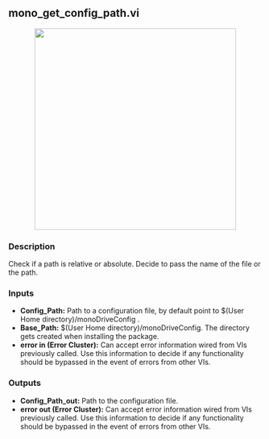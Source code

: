 ## mono_get_config_path.vi
<p align="center">
<img src="https://github.com/monoDriveIO/client/blob/lv_client_docs/WikiPhotos/LV_client/utilities/monoDrive_lvlib_mono__get__config__pathc.png?raw=true" 
width="400"  />
</p>

### Description 
Check if a path is relative or absolute. Decide to pass the name of the file or the path.

### Inputs

- **Config_Path:** Path to a configuration file, by default point to $(User Home directory)/monoDriveConfig .
- **Base_Path:** $(User Home directory)/monoDriveConfig. The directory gets created when installing the package.
- **error in (Error Cluster):** Can accept error information wired from VIs previously called. Use this information to decide if any functionality should be bypassed in the event of errors from other VIs.


### Outputs

- **Config_Path_out:** Path to the configuration file.
- **error out (Error Cluster):** Can accept error information wired from VIs previously called. Use this information to decide if any functionality should be bypassed in the event of errors from other VIs.
